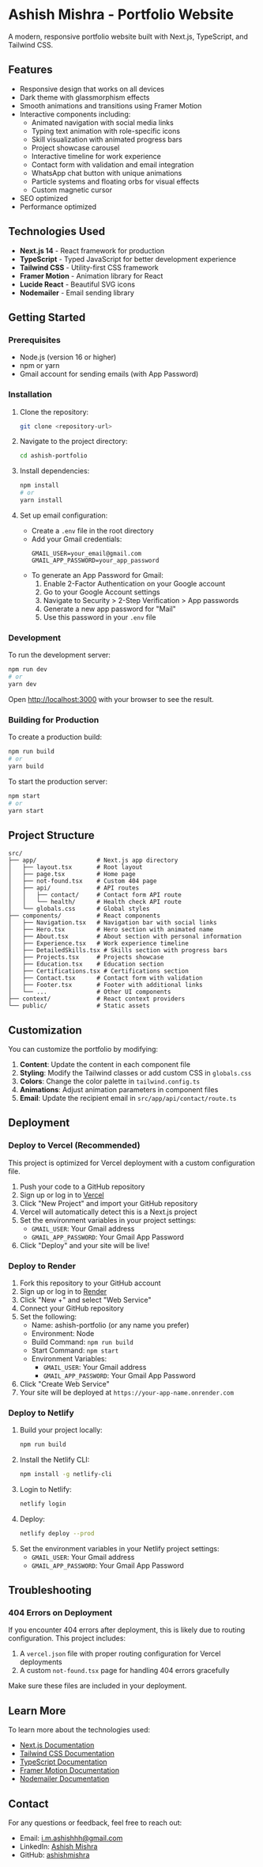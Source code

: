 # Ashish Mishra - Portfolio Website

A modern, responsive portfolio website built with Next.js, TypeScript, and Tailwind CSS.

## Features

- Responsive design that works on all devices
- Dark theme with glassmorphism effects
- Smooth animations and transitions using Framer Motion
- Interactive components including:
  - Animated navigation with social media links
  - Typing text animation with role-specific icons
  - Skill visualization with animated progress bars
  - Project showcase carousel
  - Interactive timeline for work experience
  - Contact form with validation and email integration
  - WhatsApp chat button with unique animations
  - Particle systems and floating orbs for visual effects
  - Custom magnetic cursor
- SEO optimized
- Performance optimized

## Technologies Used

- **Next.js 14** - React framework for production
- **TypeScript** - Typed JavaScript for better development experience
- **Tailwind CSS** - Utility-first CSS framework
- **Framer Motion** - Animation library for React
- **Lucide React** - Beautiful SVG icons
- **Nodemailer** - Email sending library

## Getting Started

### Prerequisites

- Node.js (version 16 or higher)
- npm or yarn
- Gmail account for sending emails (with App Password)

### Installation

1. Clone the repository:
   ```bash
   git clone <repository-url>
   ```

2. Navigate to the project directory:
   ```bash
   cd ashish-portfolio
   ```

3. Install dependencies:
   ```bash
   npm install
   # or
   yarn install
   ```

4. Set up email configuration:
   - Create a `.env` file in the root directory
   - Add your Gmail credentials:
     ```
     GMAIL_USER=your_email@gmail.com
     GMAIL_APP_PASSWORD=your_app_password
     ```
   - To generate an App Password for Gmail:
     1. Enable 2-Factor Authentication on your Google account
     2. Go to your Google Account settings
     3. Navigate to Security > 2-Step Verification > App passwords
     4. Generate a new app password for "Mail"
     5. Use this password in your `.env` file

### Development

To run the development server:

```bash
npm run dev
# or
yarn dev
```

Open [http://localhost:3000](http://localhost:3000) with your browser to see the result.

### Building for Production

To create a production build:

```bash
npm run build
# or
yarn build
```

To start the production server:

```bash
npm start
# or
yarn start
```

## Project Structure

```
src/
├── app/                 # Next.js app directory
│   ├── layout.tsx       # Root layout
│   ├── page.tsx         # Home page
│   ├── not-found.tsx    # Custom 404 page
│   ├── api/             # API routes
│   │   ├── contact/     # Contact form API route
│   │   └── health/      # Health check API route
│   └── globals.css      # Global styles
├── components/          # React components
│   ├── Navigation.tsx   # Navigation bar with social links
│   ├── Hero.tsx         # Hero section with animated name
│   ├── About.tsx        # About section with personal information
│   ├── Experience.tsx   # Work experience timeline
│   ├── DetailedSkills.tsx # Skills section with progress bars
│   ├── Projects.tsx     # Projects showcase
│   ├── Education.tsx    # Education section
│   ├── Certifications.tsx # Certifications section
│   ├── Contact.tsx      # Contact form with validation
│   ├── Footer.tsx       # Footer with additional links
│   └── ...              # Other UI components
├── context/             # React context providers
└── public/              # Static assets
```

## Customization

You can customize the portfolio by modifying:

1. **Content**: Update the content in each component file
2. **Styling**: Modify the Tailwind classes or add custom CSS in `globals.css`
3. **Colors**: Change the color palette in `tailwind.config.ts`
4. **Animations**: Adjust animation parameters in component files
5. **Email**: Update the recipient email in `src/app/api/contact/route.ts`

## Deployment

### Deploy to Vercel (Recommended)

This project is optimized for Vercel deployment with a custom configuration file.

1. Push your code to a GitHub repository
2. Sign up or log in to [Vercel](https://vercel.com)
3. Click "New Project" and import your GitHub repository
4. Vercel will automatically detect this is a Next.js project
5. Set the environment variables in your project settings:
   - `GMAIL_USER`: Your Gmail address
   - `GMAIL_APP_PASSWORD`: Your Gmail App Password
6. Click "Deploy" and your site will be live!

### Deploy to Render

1. Fork this repository to your GitHub account
2. Sign up or log in to [Render](https://render.com)
3. Click "New +" and select "Web Service"
4. Connect your GitHub repository
5. Set the following:
   - Name: ashish-portfolio (or any name you prefer)
   - Environment: Node
   - Build Command: `npm run build`
   - Start Command: `npm start`
   - Environment Variables:
     - `GMAIL_USER`: Your Gmail address
     - `GMAIL_APP_PASSWORD`: Your Gmail App Password
6. Click "Create Web Service"
7. Your site will be deployed at `https://your-app-name.onrender.com`

### Deploy to Netlify

1. Build your project locally:
   ```bash
   npm run build
   ```
2. Install the Netlify CLI:
   ```bash
   npm install -g netlify-cli
   ```
3. Login to Netlify:
   ```bash
   netlify login
   ```
4. Deploy:
   ```bash
   netlify deploy --prod
   ```
5. Set the environment variables in your Netlify project settings:
   - `GMAIL_USER`: Your Gmail address
   - `GMAIL_APP_PASSWORD`: Your Gmail App Password

## Troubleshooting

### 404 Errors on Deployment

If you encounter 404 errors after deployment, this is likely due to routing configuration. This project includes:

1. A `vercel.json` file with proper routing configuration for Vercel deployments
2. A custom `not-found.tsx` page for handling 404 errors gracefully

Make sure these files are included in your deployment.

## Learn More

To learn more about the technologies used:

- [Next.js Documentation](https://nextjs.org/docs)
- [Tailwind CSS Documentation](https://tailwindcss.com/docs)
- [TypeScript Documentation](https://www.typescriptlang.org/docs/)
- [Framer Motion Documentation](https://www.framer.com/motion/)
- [Nodemailer Documentation](https://nodemailer.com/)

## Contact

For any questions or feedback, feel free to reach out:

- Email: i.m.ashishhh@gmail.com
- LinkedIn: [Ashish Mishra](https://linkedin.com/in/ashishmishra)
- GitHub: [ashishmishra](https://github.com/ashishmishra)
